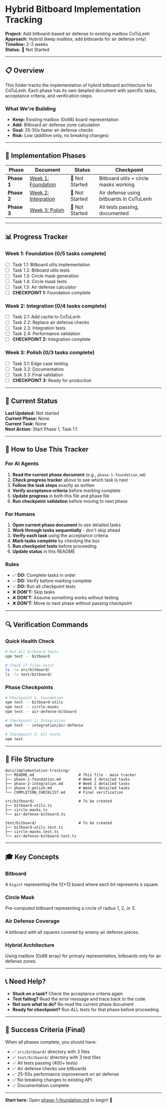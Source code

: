# Hybrid Bitboard Implementation Tracking

**Project:** Add bitboard-based air defense to existing mailbox CoTuLenh  
**Approach:** Hybrid (keep mailbox, add bitboards for air defense only)  
**Timeline:** 2-3 weeks  
**Status:** 🔴 Not Started

---

## 📋 Overview

This folder tracks the implementation of hybrid bitboard architecture for
CoTuLenh. Each phase has its own detailed document with specific tasks,
acceptance criteria, and verification steps.

### What We're Building

- **Keep:** Existing mailbox (0x88) board representation
- **Add:** Bitboard air defense zone calculation
- **Goal:** 25-50x faster air defense checks
- **Risk:** Low (additive only, no breaking changes)

---

## 🎯 Implementation Phases

| Phase       | Document                                        | Status         | Checkpoint                              |
| ----------- | ----------------------------------------------- | -------------- | --------------------------------------- |
| **Phase 1** | [Week 1: Foundation](./phase-1-foundation.md)   | 🔴 Not Started | Bitboard utils + circle masks working   |
| **Phase 2** | [Week 2: Integration](./phase-2-integration.md) | 🔴 Not Started | Air defense using bitboards in CoTuLenh |
| **Phase 3** | [Week 3: Polish](./phase-3-polish.md)           | 🔴 Not Started | All tests passing, documented           |

---

## 📊 Progress Tracker

### Week 1: Foundation (0/5 tasks complete)

- [ ] Task 1.1: Bitboard utils implementation
- [ ] Task 1.2: Bitboard utils tests
- [ ] Task 1.3: Circle mask generation
- [ ] Task 1.4: Circle mask tests
- [ ] Task 1.5: Air defense calculator
- [ ] **CHECKPOINT 1:** Foundation complete

### Week 2: Integration (0/4 tasks complete)

- [ ] Task 2.1: Add cache to CoTuLenh
- [ ] Task 2.2: Replace air defense checks
- [ ] Task 2.3: Integration tests
- [ ] Task 2.4: Performance validation
- [ ] **CHECKPOINT 2:** Integration complete

### Week 3: Polish (0/3 tasks complete)

- [ ] Task 3.1: Edge case testing
- [ ] Task 3.2: Documentation
- [ ] Task 3.3: Final validation
- [ ] **CHECKPOINT 3:** Ready for production

---

## 🚦 Current Status

**Last Updated:** Not started  
**Current Phase:** None  
**Current Task:** None  
**Next Action:** Start Phase 1, Task 1.1

---

## 📝 How to Use This Tracker

### For AI Agents

1. **Read the current phase document** (e.g., `phase-1-foundation.md`)
2. **Check progress tracker** above to see which task is next
3. **Follow the task steps** exactly as written
4. **Verify acceptance criteria** before marking complete
5. **Update progress** in both this file and phase file
6. **Run checkpoint validation** before moving to next phase

### For Humans

1. **Open current phase document** to see detailed tasks
2. **Work through tasks sequentially** - don't skip ahead
3. **Verify each task** using the acceptance criteria
4. **Mark tasks complete** by checking the box
5. **Run checkpoint tests** before proceeding
6. **Update status** in this README

### Rules

- ✅ **DO:** Complete tasks in order
- ✅ **DO:** Verify before marking complete
- ✅ **DO:** Run all checkpoint tests
- ❌ **DON'T:** Skip tasks
- ❌ **DON'T:** Assume something works without testing
- ❌ **DON'T:** Move to next phase without passing checkpoint

---

## 🔍 Verification Commands

### Quick Health Check

```bash
# Run all bitboard tests
npm test -- bitboard

# Check if files exist
ls -la src/bitboard/
ls -la test/bitboard/
```

### Phase Checkpoints

```bash
# Checkpoint 1: Foundation
npm test -- bitboard-utils
npm test -- circle-masks
npm test -- air-defense-bitboard

# Checkpoint 2: Integration
npm test -- integration/air-defense

# Checkpoint 3: All tests
npm test
```

---

## 📁 File Structure

```
docs/implementation-tracking/
├── README.md                    # This file - main tracker
├── phase-1-foundation.md        # Week 1 detailed tasks
├── phase-2-integration.md       # Week 2 detailed tasks
├── phase-3-polish.md            # Week 3 detailed tasks
└── COMPLETION_CHECKLIST.md      # Final verification

src/bitboard/                    # To be created
├── bitboard-utils.ts
├── circle-masks.ts
└── air-defense-bitboard.ts

test/bitboard/                   # To be created
├── bitboard-utils.test.ts
├── circle-masks.test.ts
└── air-defense-bitboard.test.ts
```

---

## 🎓 Key Concepts

### Bitboard

A `bigint` representing the 12×12 board where each bit represents a square.

### Circle Mask

Pre-computed bitboard representing a circle of radius 1, 2, or 3.

### Air Defense Coverage

A bitboard with all squares covered by enemy air defense pieces.

### Hybrid Architecture

Using mailbox (0x88 array) for primary representation, bitboards only for air
defense zones.

---

## 📞 Need Help?

- **Stuck on a task?** Check the acceptance criteria again
- **Test failing?** Read the error message and trace back to the code
- **Not sure what to do?** Re-read the current phase document
- **Ready for checkpoint?** Run ALL tests for that phase before proceeding

---

## 🎯 Success Criteria (Final)

When all phases complete, you should have:

- ✅ `src/bitboard/` directory with 3 files
- ✅ `test/bitboard/` directory with 3 test files
- ✅ All tests passing (400+ tests)
- ✅ Air defense checks use bitboards
- ✅ 25-50x performance improvement on air defense
- ✅ No breaking changes to existing API
- ✅ Documentation complete

---

**Start here:** Open [phase-1-foundation.md](./phase-1-foundation.md) to begin!
🚀
